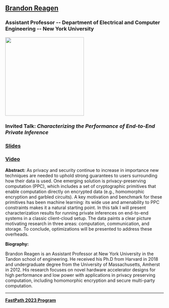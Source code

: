 ## [Brandon Reagen](https://engineering.nyu.edu/faculty/brandon-reagen)
### Assistant Professor -- Department of Electrical and Computer Engineering -- New York University 

<img src="https://engineering.nyu.edu/sites/default/files/styles/square_large_1024_2x/public/2019-09/reagen_headshot.jpg?h=f598f1a4&itok=Uy-mtqEb" width="250">

### Invited Talk:  *Characterizing the Performance of End-to-End Private Inference*

### [Slides]()

### [Video]()

**Abstract:**
As privacy and security continue to increase in importance new techniques are needed to uphold strong guarantees to users surrounding how their data is used. One emerging solution is privacy-preserving computation (PPC), which includes a set of cryptographic primitives that enable computation directly on encrypted data (e.g., homomorphic encryption and garbled circuits). A key motivation and benchmark for these primitives has been machine learning: its wide use and amenability to PPC constraints makes it a natural starting point. In this talk I will present characterization results for running private inferences on end-to-end systems in a classic client-cloud setup. The data paints a clear picture motivating research in three areas: computation, communication, and storage. To conclude, optimizations will be presented to address these overheads. 

**Biography:**

Brandon Reagen is an Assistant Professor at New York University in the Tandon school of engineering. He received his Ph.D from Harvard in 2018 and undergraduate degree from the University of Massachusetts, Amherst in 2012. His research focuses on novel hardware accelerator designs for high performance and low power with applications in privacy preserving computation, including homomorphic encryption and secure multi-party computation.

----
**[FastPath 2023 Program](https://fastpath2023.github.io/FastPath2023/)**
